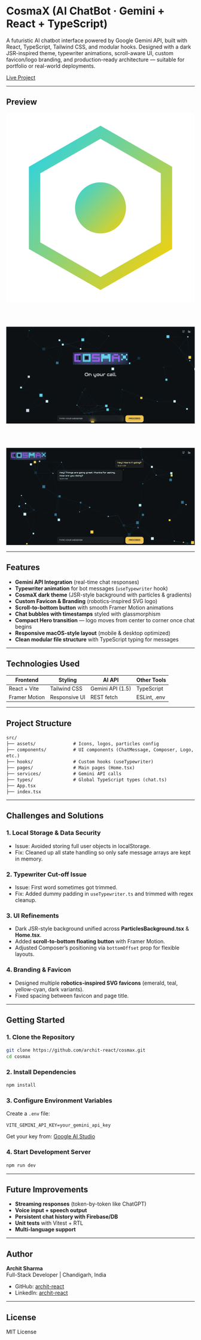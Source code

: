 # CosmaX (AI ChatBot · Gemini + React + TypeScript)

A futuristic AI chatbot interface powered by Google Gemini API, built with React, TypeScript, Tailwind CSS, and modular hooks. Designed with a dark JSR-inspired theme, typewriter animations, scroll-aware UI, custom favicon/logo branding, and production-ready architecture — suitable for portfolio or real-world deployments.

[Live Project](https://cosmax.vercel.app/)

---

## Preview

![CosmaX Logo](./src/assets/favicon.svg)  

<br><br>

![CosmaX UI](./screenshots/cosmax-ui.png)

<br><br>

![CosmaX Chat UI](./screenshots/chat-ui.png)

---

## Features

- **Gemini API Integration** (real-time chat responses)  
- **Typewriter animation** for bot messages (`useTypewriter` hook)  
- **CosmaX dark theme** (JSR-style background with particles & gradients)  
- **Custom Favicon & Branding** (robotics-inspired SVG logo)  
- **Scroll-to-bottom button** with smooth Framer Motion animations  
- **Chat bubbles with timestamps** styled with glassmorphism  
- **Compact Hero transition** — logo moves from center to corner once chat begins  
- **Responsive macOS-style layout** (mobile & desktop optimized)  
- **Clean modular file structure** with TypeScript typing for messages  

---

## Technologies Used

| Frontend       | Styling       | AI API             | Other Tools   |
| -------------- | ------------- | ------------------ | ------------- |
| React + Vite   | Tailwind CSS  | Gemini API (1.5)   | TypeScript    |
| Framer Motion  | Responsive UI | REST fetch         | ESLint, .env  |

---

## Project Structure

```
src/
├── assets/              # Icons, logos, particles config
├── components/          # UI components (ChatMessage, Composer, Logo, etc.)
├── hooks/               # Custom hooks (useTypewriter)
├── pages/               # Main pages (Home.tsx)
├── services/            # Gemini API calls
├── types/               # Global TypeScript types (chat.ts)
├── App.tsx
├── index.tsx
```

---

## Challenges and Solutions

### 1. Local Storage & Data Security  
- Issue: Avoided storing full user objects in localStorage.  
- Fix: Cleaned up all state handling so only safe message arrays are kept in memory.  

### 2. Typewriter Cut-off Issue  
- Issue: First word sometimes got trimmed.  
- Fix: Added dummy padding in `useTypewriter.ts` and trimmed with regex cleanup.  

### 3. UI Refinements  
- Dark JSR-style background unified across **ParticlesBackground.tsx** & **Home.tsx**.  
- Added **scroll-to-bottom floating button** with Framer Motion.  
- Adjusted Composer’s positioning via `bottomOffset` prop for flexible layouts.  

### 4. Branding & Favicon  
- Designed multiple **robotics-inspired SVG favicons** (emerald, teal, yellow-cyan, dark variants).  
- Fixed spacing between favicon and page title.  

---

## Getting Started

### 1. Clone the Repository

```bash
git clone https://github.com/archit-react/cosmax.git
cd cosmax
```

### 2. Install Dependencies

```bash
npm install
```

### 3. Configure Environment Variables

Create a `.env` file:

```env
VITE_GEMINI_API_KEY=your_gemini_api_key
```

Get your key from: [Google AI Studio](https://aistudio.google.com/app/apikey)

### 4. Start Development Server

```bash
npm run dev
```

---

## Future Improvements

- **Streaming responses** (token-by-token like ChatGPT)  
- **Voice input + speech output**  
- **Persistent chat history with Firebase/DB**  
- **Unit tests** with Vitest + RTL  
- **Multi-language support**  

---

## Author

**Archit Sharma**  
Full-Stack Developer | Chandigarh, India  

- GitHub: [archit-react](https://github.com/archit-react)  
- LinkedIn: [archit-react](https://www.linkedin.com/in/archit-react)  

---

## License

MIT License  